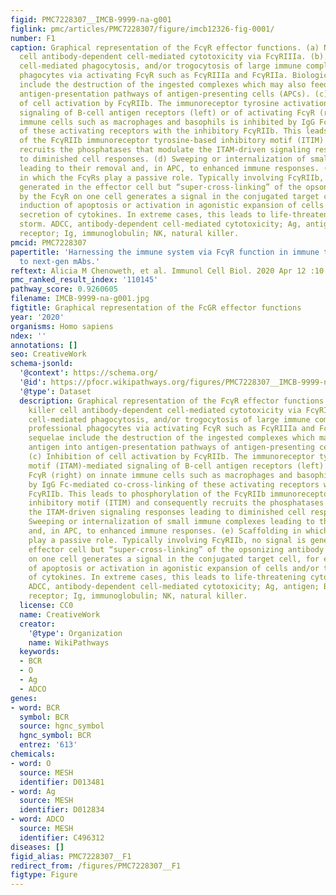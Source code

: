 ```yaml
---
figid: PMC7228307__IMCB-9999-na-g001
figlink: pmc/articles/PMC7228307/figure/imcb12326-fig-0001/
number: F1
caption: Graphical representation of the FcγR effector functions. (a) Natural killer
  cell antibody‐dependent cell‐mediated cytotoxicity via FcγRIIIa. (b) Antibody‐dependent
  cell‐mediated phagocytosis, and/or trogocytosis of large immune complexes, by professional
  phagocytes via activating FcγR such as FcγRIIIa and FcγRIIa. Biological sequelae
  include the destruction of the ingested complexes which may also feed antigen into
  antigen‐presentation pathways of antigen‐presenting cells (APCs). (c) Inhibition
  of cell activation by FcγRIIb. The immunoreceptor tyrosine activation motif (ITAM)‐mediated
  signaling of B‐cell antigen receptors (left) or of activating FcγR (right) on innate
  immune cells such as macrophages and basophils is inhibited by IgG Fc‐mediated co‐cross‐linking
  of these activating receptors with the inhibitory FcγRIIb. This leads to phosphorylation
  of the FcγRIIb immunoreceptor tyrosine‐based inhibitory motif (ITIM) and consequently
  recruits the phosphatases that modulate the ITAM‐driven signaling responses leading
  to diminished cell responses. (d) Sweeping or internalization of small immune complexes
  leading to their removal and, in APC, to enhanced immune responses. (e) Scaffolding
  in which the FcγRs play a passive role. Typically involving FcγRIIb, no signal is
  generated in the effector cell but “super‐cross‐linking” of the opsonizing antibody
  by the FcγR on one cell generates a signal in the conjugated target cell, for example,
  induction of apoptosis or activation in agonistic expansion of cells and/or their
  secretion of cytokines. In extreme cases, this leads to life‐threatening cytokine
  storm. ADCC, antibody‐dependent cell‐mediated cytotoxicity; Ag, antigen; BCR, B‐cell
  receptor; Ig, immunoglobulin; NK, natural killer.
pmcid: PMC7228307
papertitle: 'Harnessing the immune system via FcγR function in immune therapy: a pathway
  to next‐gen mAbs.'
reftext: Alicia M Chenoweth, et al. Immunol Cell Biol. 2020 Apr 12 :10.1111/imcb.12326.
pmc_ranked_result_index: '110145'
pathway_score: 0.9260605
filename: IMCB-9999-na-g001.jpg
figtitle: Graphical representation of the FcGR effector functions
year: '2020'
organisms: Homo sapiens
ndex: ''
annotations: []
seo: CreativeWork
schema-jsonld:
  '@context': https://schema.org/
  '@id': https://pfocr.wikipathways.org/figures/PMC7228307__IMCB-9999-na-g001.html
  '@type': Dataset
  description: Graphical representation of the FcγR effector functions. (a) Natural
    killer cell antibody‐dependent cell‐mediated cytotoxicity via FcγRIIIa. (b) Antibody‐dependent
    cell‐mediated phagocytosis, and/or trogocytosis of large immune complexes, by
    professional phagocytes via activating FcγR such as FcγRIIIa and FcγRIIa. Biological
    sequelae include the destruction of the ingested complexes which may also feed
    antigen into antigen‐presentation pathways of antigen‐presenting cells (APCs).
    (c) Inhibition of cell activation by FcγRIIb. The immunoreceptor tyrosine activation
    motif (ITAM)‐mediated signaling of B‐cell antigen receptors (left) or of activating
    FcγR (right) on innate immune cells such as macrophages and basophils is inhibited
    by IgG Fc‐mediated co‐cross‐linking of these activating receptors with the inhibitory
    FcγRIIb. This leads to phosphorylation of the FcγRIIb immunoreceptor tyrosine‐based
    inhibitory motif (ITIM) and consequently recruits the phosphatases that modulate
    the ITAM‐driven signaling responses leading to diminished cell responses. (d)
    Sweeping or internalization of small immune complexes leading to their removal
    and, in APC, to enhanced immune responses. (e) Scaffolding in which the FcγRs
    play a passive role. Typically involving FcγRIIb, no signal is generated in the
    effector cell but “super‐cross‐linking” of the opsonizing antibody by the FcγR
    on one cell generates a signal in the conjugated target cell, for example, induction
    of apoptosis or activation in agonistic expansion of cells and/or their secretion
    of cytokines. In extreme cases, this leads to life‐threatening cytokine storm.
    ADCC, antibody‐dependent cell‐mediated cytotoxicity; Ag, antigen; BCR, B‐cell
    receptor; Ig, immunoglobulin; NK, natural killer.
  license: CC0
  name: CreativeWork
  creator:
    '@type': Organization
    name: WikiPathways
  keywords:
  - BCR
  - O
  - Ag
  - ADCO
genes:
- word: BCR
  symbol: BCR
  source: hgnc_symbol
  hgnc_symbol: BCR
  entrez: '613'
chemicals:
- word: O
  source: MESH
  identifier: D013481
- word: Ag
  source: MESH
  identifier: D012834
- word: ADCO
  source: MESH
  identifier: C496312
diseases: []
figid_alias: PMC7228307__F1
redirect_from: /figures/PMC7228307__F1
figtype: Figure
---
```

